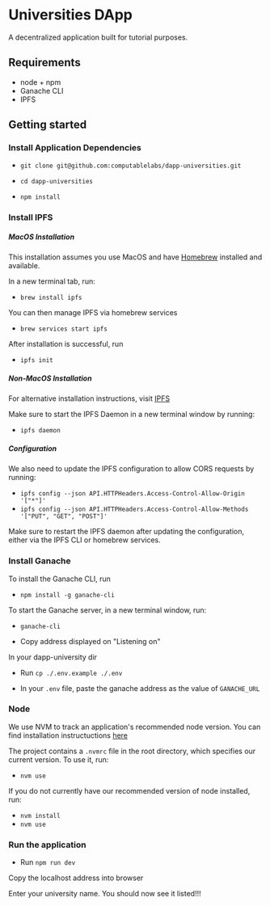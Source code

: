 # Universities DApp

A decentralized application built for tutorial purposes.

## Requirements

- node + npm
- Ganache CLI
- IPFS

## Getting started

### Install Application Dependencies

- `git clone git@github.com:computablelabs/dapp-universities.git`

- `cd dapp-universities`

- `npm install`

### Install IPFS


##### MacOS Installation

This installation assumes you use MacOS and have [Homebrew](https://brew.sh)
installed and available.

In a new terminal tab, run:

- `brew install ipfs`

You can then manage IPFS via homebrew services

- `brew services start ipfs`

After installation is successful, run

- `ipfs init`

##### Non-MacOS Installation

For alternative installation instructions, visit
[IPFS](https://docs.ipfs.io/introduction/install/)

Make sure to start the IPFS Daemon in a new terminal window by running:

- `ipfs daemon`

##### Configuration

We also need to update the IPFS configuration to allow CORS requests by running:

- `ipfs config --json API.HTTPHeaders.Access-Control-Allow-Origin '["*"]'`
- `ipfs config --json API.HTTPHeaders.Access-Control-Allow-Methods '["PUT", "GET", "POST"]'`

Make sure to restart the IPFS daemon after updating the configuration, either
via the IPFS CLI or homebrew services.

### Install Ganache

To install the Ganache CLI, run

- `npm install -g ganache-cli`

To start the Ganache server, in a new terminal window, run:

- `ganache-cli`

- Copy address displayed on "Listening on"

In your dapp-university dir

- Run `cp ./.env.example ./.env`

- In your `.env` file, paste the ganache address as the value of `GANACHE_URL`

### Node

We use NVM to track an application's recommended node version.
You can find installation instructuctions [here](https://github.com/creationix/nvm#install-script)

The project contains a `.nvmrc` file in the root directory, which specifies our current version.
To use it, run:

- `nvm use`

If you do not currently have our recommended version of node installed, run:

- `nvm install`
- `nvm use`

### Run the application

- Run `npm run dev`

Copy the localhost address into browser

Enter your university name. You should now see it listed!!!


